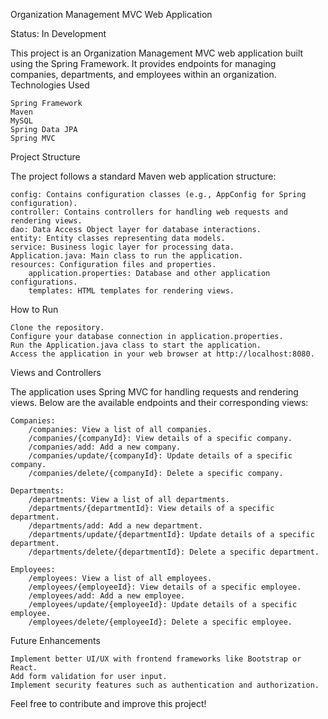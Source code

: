 Organization Management MVC Web Application

Status: In Development

This project is an Organization Management MVC web application built using the Spring Framework. It provides endpoints for managing companies, departments, and employees within an organization.
Technologies Used

    Spring Framework
    Maven
    MySQL
    Spring Data JPA
    Spring MVC

Project Structure

The project follows a standard Maven web application structure:

    config: Contains configuration classes (e.g., AppConfig for Spring configuration).
    controller: Contains controllers for handling web requests and rendering views.
    dao: Data Access Object layer for database interactions.
    entity: Entity classes representing data models.
    service: Business logic layer for processing data.
    Application.java: Main class to run the application.
    resources: Configuration files and properties.
        application.properties: Database and other application configurations.
        templates: HTML templates for rendering views.

How to Run

    Clone the repository.
    Configure your database connection in application.properties.
    Run the Application.java class to start the application.
    Access the application in your web browser at http://localhost:8080.

Views and Controllers

The application uses Spring MVC for handling requests and rendering views. Below are the available endpoints and their corresponding views:

    Companies:
        /companies: View a list of all companies.
        /companies/{companyId}: View details of a specific company.
        /companies/add: Add a new company.
        /companies/update/{companyId}: Update details of a specific company.
        /companies/delete/{companyId}: Delete a specific company.

    Departments:
        /departments: View a list of all departments.
        /departments/{departmentId}: View details of a specific department.
        /departments/add: Add a new department.
        /departments/update/{departmentId}: Update details of a specific department.
        /departments/delete/{departmentId}: Delete a specific department.

    Employees:
        /employees: View a list of all employees.
        /employees/{employeeId}: View details of a specific employee.
        /employees/add: Add a new employee.
        /employees/update/{employeeId}: Update details of a specific employee.
        /employees/delete/{employeeId}: Delete a specific employee.

Future Enhancements

    Implement better UI/UX with frontend frameworks like Bootstrap or React.
    Add form validation for user input.
    Implement security features such as authentication and authorization.

Feel free to contribute and improve this project!